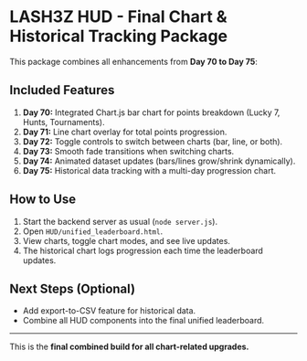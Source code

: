 # LASH3Z HUD - Final Chart & Historical Tracking Package

This package combines all enhancements from **Day 70 to Day 75**:

## Included Features
1. **Day 70:** Integrated Chart.js bar chart for points breakdown (Lucky 7, Hunts, Tournaments).
2. **Day 71:** Line chart overlay for total points progression.
3. **Day 72:** Toggle controls to switch between charts (bar, line, or both).
4. **Day 73:** Smooth fade transitions when switching charts.
5. **Day 74:** Animated dataset updates (bars/lines grow/shrink dynamically).
6. **Day 75:** Historical data tracking with a multi-day progression chart.

## How to Use
1. Start the backend server as usual (`node server.js`).
2. Open `HUD/unified_leaderboard.html`.
3. View charts, toggle chart modes, and see live updates.
4. The historical chart logs progression each time the leaderboard updates.

## Next Steps (Optional)
- Add export-to-CSV feature for historical data.
- Combine all HUD components into the final unified leaderboard.

---
This is the **final combined build for all chart-related upgrades.**
